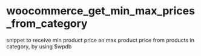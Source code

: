 # woocommerce_get_min_max_prices_from_category
snippet to receive min product price an max product price from products in category, by using $wpdb
